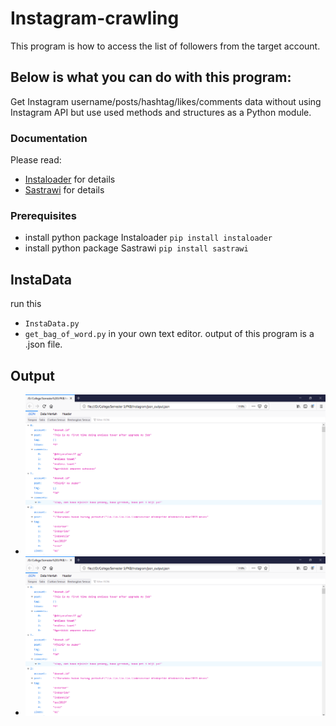 # Instagram-crawling
This program is how to access the list of followers from the target account.

## Below is what you can do with this program:
Get Instagram username/posts/hashtag/likes/comments data without using Instagram API but use used methods and structures as a Python module. 

### Documentation
Please read: 
* [Instaloader](https://instaloader.github.io/as-module.html) for details
* [Sastrawi](https://pypi.org/project/Sastrawi/) for details

### Prerequisites
* install python package Instaloader ```pip install instaloader``` 
* install python package Sastrawi ```pip install sastrawi```

## InstaData
run this 
* ```InstaData.py``` 
* ```get_bag_of_word.py``` 
in your own text editor. output of this program is a .json file. 

## Output
* ![Output from ```InstaData.py``` ](InstaDataOutput.png) 
* ![Output from ```get_bag_of_word.py``` ](InstaDataOutput.png)


